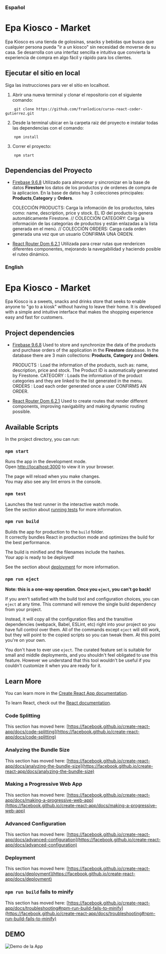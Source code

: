 ### Español ### 

# Epa Kiosco - Market

Epa Kiosco es una tienda de golosinas, snacks y bebidas que busca que cualquier persona pueda "ir a un kiosco" sin necesidad de moverse de su casa. Se desarrolla con una interfaz sencilla e intuitiva que convierta la experiencia de compra en algo fácil y rápido para los clientes.

## Ejecutar el sitio en local

Siga las instrucciones para ver el sitio en localhost.

1. Abrir una nueva terminal y clonar el repositorio con el siguiente comando:
```
    git clone https://github.com/franlodice/curso-react-coder-gutierrez.git
```

2. Desde la terminal ubicar en la carpeta raiz del proyecto e instalar todas las dependencias con el comando:
```
    npm install
```

3. Correr el proyecto:
```
    npm start
```

## Dependencias del Proyecto

* [Firebase 9.6.8](https://firebase.google.com)
Utilizado para almacenar y sincronizar en la base de datos **Firestore** los datos de los productos y de ordenes de compra de la aplicacion. En la base de datos hay 3 colecciones principales: **Products**,**Category** y **Orders**.

    COLECCIÓN PRODUCTS: Carga la infomación de los productos, tales como: name, description, price y stock. EL ID del producto lo genera automáticamente Firestone. // 
    COLECCIÓN CATEGORY:  Carga la información de las categorías de productos y están enlazadas a la lista generada en el menú. //
    COLECCIÓN ORDERS: Carga cada orden generada una vez que un usuario CONFIRMA UNA ORDEN.  

* [React Router Dom 6.2.1](https://reactrouter.com/docs/en/v6)
Utilizada para crear rutas que rendericen diferentes componentes, mejorando la navegabilidad y haciendo posible el ruteo dinámico.




### English ### 

# Epa Kiosco - Market

Epa Kiosco is a sweets, snacks and drinks store that seeks to enable anyone to "go to a kiosk" without having to leave their home. It is developed with a simple and intuitive interface that makes the shopping experience easy and fast for customers.

## Project dependencies

* [Firebase 9.6.8](https://firebase.google.com)
Used to store and synchronize the data of the products and purchase orders of the application in the **Firestore** database. In the database there are 3 main collections: **Products**, **Category** and **Orders**.

    PRODUCTS : Load the information of the products, such as: name, description, price and stock. The Product ID is automatically generated by Firestone.
    CATEGORY : Loads the information of the product categories and they are linked to the list generated in the menu.
    ORDERS : Load each order generated once a user CONFIRMS AN ORDER.

* [React Router Dom 6.2.1](https://reactrouter.com/docs/en/v6)
Used to create routes that render different components, improving navigability and making dynamic routing possible.


## Available Scripts

In the project directory, you can run:

### `npm start`

Runs the app in the development mode.\
Open [http://localhost:3000](http://localhost:3000) to view it in your browser.

The page will reload when you make changes.\
You may also see any lint errors in the console.

### `npm test`

Launches the test runner in the interactive watch mode.\
See the section about [running tests](https://facebook.github.io/create-react-app/docs/running-tests) for more information.

### `npm run build`

Builds the app for production to the `build` folder.\
It correctly bundles React in production mode and optimizes the build for the best performance.

The build is minified and the filenames include the hashes.\
Your app is ready to be deployed!

See the section about [deployment](https://facebook.github.io/create-react-app/docs/deployment) for more information.

### `npm run eject`

**Note: this is a one-way operation. Once you `eject`, you can't go back!**

If you aren't satisfied with the build tool and configuration choices, you can `eject` at any time. This command will remove the single build dependency from your project.

Instead, it will copy all the configuration files and the transitive dependencies (webpack, Babel, ESLint, etc) right into your project so you have full control over them. All of the commands except `eject` will still work, but they will point to the copied scripts so you can tweak them. At this point you're on your own.

You don't have to ever use `eject`. The curated feature set is suitable for small and middle deployments, and you shouldn't feel obligated to use this feature. However we understand that this tool wouldn't be useful if you couldn't customize it when you are ready for it.

## Learn More

You can learn more in the [Create React App documentation](https://facebook.github.io/create-react-app/docs/getting-started).

To learn React, check out the [React documentation](https://reactjs.org/).

### Code Splitting

This section has moved here: [https://facebook.github.io/create-react-app/docs/code-splitting](https://facebook.github.io/create-react-app/docs/code-splitting)

### Analyzing the Bundle Size

This section has moved here: [https://facebook.github.io/create-react-app/docs/analyzing-the-bundle-size](https://facebook.github.io/create-react-app/docs/analyzing-the-bundle-size)

### Making a Progressive Web App

This section has moved here: [https://facebook.github.io/create-react-app/docs/making-a-progressive-web-app](https://facebook.github.io/create-react-app/docs/making-a-progressive-web-app)

### Advanced Configuration

This section has moved here: [https://facebook.github.io/create-react-app/docs/advanced-configuration](https://facebook.github.io/create-react-app/docs/advanced-configuration)

### Deployment

This section has moved here: [https://facebook.github.io/create-react-app/docs/deployment](https://facebook.github.io/create-react-app/docs/deployment)

### `npm run build` fails to minify

This section has moved here: [https://facebook.github.io/create-react-app/docs/troubleshooting#npm-run-build-fails-to-minify](https://facebook.github.io/create-react-app/docs/troubleshooting#npm-run-build-fails-to-minify)

## DEMO

![Demo de la App](epa-demo.gif)